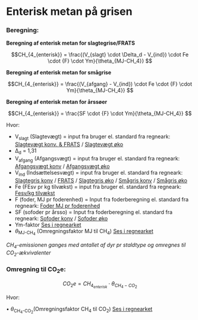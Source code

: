 # **Enterisk metan på grisen**

### **Beregning:**

**Beregning af enterisk metan for slagtegrise/FRATS** 

$$CH_{4_{enterisk}} = \frac{(V_{slagt} \cdot \Delta_d - V_{ind}) \cdot Fe \cdot {F} \cdot Ym}{\theta_{MJ-CH_4}} $$

**Beregning af enterisk metan for smågrise** 

$$CH_{4_{enterisk}} = \frac{(V_{afgang} - V_{ind}) \cdot Fe \cdot {F} \cdot Ym}{\theta_{MJ-CH_4}} $$

**Beregning af enterisk metan for årssøer** 

$$CH_{4_{enterisk}} = \frac{SF \cdot {F} \cdot Ym}{\theta_{MJ-CH_4}} $$

Hvor: 

* V<sub>slagt</sub> (Slagtevægt) = input fra bruger el. standard fra regneark: [Slagtevægt konv. & FRATS](https://seges.sharepoint.com/:x:/r/sites/SAFprojeketet/_layouts/15/Doc.aspx?sourcedoc=%7B55DC573E-DF3A-4BB4-BA90-49438C005785%7D&file=Formler%20til%20PORK%202.0%20med%20foderberegner.xlsx&activeCell=%27Konv.-Inddata%27!B105&action=embedview) / [Slagtevægt øko](https://seges.sharepoint.com/:x:/r/sites/SAFprojeketet/_layouts/15/Doc.aspx?sourcedoc=%7B55DC573E-DF3A-4BB4-BA90-49438C005785%7D&file=Formler%20til%20PORK%202.0%20med%20foderberegner.xlsx&activeCell=%27%C3%98ko.-Inddata%27!B42&action=embedview)
* Δ<sub>d</sub> = 1,31
* V<sub>afgang</sub> (Afgangsvægt) = input fra bruger el. standard fra regneark: [Afgangsvægt konv](https://seges.sharepoint.com/:x:/r/sites/SAFprojeketet/_layouts/15/Doc.aspx?sourcedoc=%7B55DC573E-DF3A-4BB4-BA90-49438C005785%7D&file=Formler%20til%20PORK%202.0%20med%20foderberegner.xlsx&activeCell=%27Konv.-Inddata%27!B67&action=embedview) / [Afgangsvægt øko](https://seges.sharepoint.com/:x:/r/sites/SAFprojeketet/_layouts/15/Doc.aspx?sourcedoc=%7B55DC573E-DF3A-4BB4-BA90-49438C005785%7D&file=Formler%20til%20PORK%202.0%20med%20foderberegner.xlsx&activeCell=%27%C3%98ko.-Inddata%27!B28&action=embedview)
* V<sub>ind</sub> (Indsættelsesvægt) = input fra bruger el. standard fra regneark: [Slagtegris konv](https://seges.sharepoint.com/:x:/r/sites/SAFprojeketet/_layouts/15/Doc.aspx?sourcedoc=%7B55DC573E-DF3A-4BB4-BA90-49438C005785%7D&file=Formler%20til%20PORK%202.0%20med%20foderberegner.xlsx&activeCell=%27Konv.-Inddata%27!B104&action=embedview) / [FRATS](https://seges.sharepoint.com/:x:/r/sites/SAFprojeketet/_layouts/15/Doc.aspx?sourcedoc=%7B55DC573E-DF3A-4BB4-BA90-49438C005785%7D&file=Formler%20til%20PORK%202.0%20med%20foderberegner.xlsx&activeCell=%27Konv.-Inddata%27!A140&action=embedview) / [Slagtegris øko](https://seges.sharepoint.com/:x:/r/sites/SAFprojeketet/_layouts/15/Doc.aspx?sourcedoc=%7B55DC573E-DF3A-4BB4-BA90-49438C005785%7D&file=Formler%20til%20PORK%202.0%20med%20foderberegner.xlsx&activeCell=%27%C3%98ko.-Inddata%27!B41&action=embedview) / [Smågris konv](https://seges.sharepoint.com/:x:/r/sites/SAFprojeketet/_layouts/15/Doc.aspx?sourcedoc=%7B55DC573E-DF3A-4BB4-BA90-49438C005785%7D&file=Formler%20til%20PORK%202.0%20med%20foderberegner.xlsx&activeCell=%27Konv.-Inddata%27!B66&action=embedview) / [Smågris øko](https://seges.sharepoint.com/:x:/r/sites/SAFprojeketet/_layouts/15/Doc.aspx?sourcedoc=%7B55DC573E-DF3A-4BB4-BA90-49438C005785%7D&file=Formler%20til%20PORK%202.0%20med%20foderberegner.xlsx&activeCell=%27%C3%98ko.-Inddata%27!B27&action=embedview)
* Fe (FEsv pr kg tilvækst) = input fra bruger el. standard fra regneark: [Fesv/kg tilvækst](https://seges.sharepoint.com/:x:/r/sites/SAFprojeketet/_layouts/15/Doc.aspx?sourcedoc=%7B55DC573E-DF3A-4BB4-BA90-49438C005785%7D&file=Formler%20til%20PORK%202.0%20med%20foderberegner.xlsx&activeCell=%27Enterisk%20metan%2Bsoallokering%27!C14&action=embedview)
* F (foder, MJ pr foderenhed) = Input fra foderberegning el. standard fra regneark: [Foder MJ pr foderenhed](https://seges.sharepoint.com/:x:/r/sites/SAFprojeketet/_layouts/15/Doc.aspx?sourcedoc=%7B55DC573E-DF3A-4BB4-BA90-49438C005785%7D&file=Formler%20til%20PORK%202.0%20med%20foderberegner.xlsx&activeCell=%27Enterisk%20metan%2Bsoallokering%27!C7&action=embedview)
* SF (sofoder pr årsso) = Input fra foderberegning el. standard fra regneark: [Sofoder konv](https://seges.sharepoint.com/:x:/r/sites/SAFprojeketet/_layouts/15/Doc.aspx?sourcedoc=%7B55DC573E-DF3A-4BB4-BA90-49438C005785%7D&file=Formler%20til%20PORK%202.0%20med%20foderberegner.xlsx&activeCell=%27Konv.-Inddata%27!B13&action=embedview) / [Sofoder øko](https://seges.sharepoint.com/:x:/r/sites/SAFprojeketet/_layouts/15/Doc.aspx?sourcedoc=%7B55DC573E-DF3A-4BB4-BA90-49438C005785%7D&file=Formler%20til%20PORK%202.0%20med%20foderberegner.xlsx&activeCell=%27%C3%98ko.-Inddata%27!B13&action=embedview)
* Ym-faktor [Ses i regnearket](https://seges.sharepoint.com/:x:/r/sites/SAFprojeketet/_layouts/15/Doc.aspx?sourcedoc=%7B55DC573E-DF3A-4BB4-BA90-49438C005785%7D&file=Formler%20til%20PORK%202.0%20med%20foderberegner.xlsx&activeCell=%27Enterisk%20metan%2Bsoallokering%27!C5&action=embedview)
* $\theta$<sub>MJ-CH<sub>4</sub></sub>   (Omregningsfaktor MJ til CH<sub>4</sub>) [Ses i regnearket](https://seges.sharepoint.com/:x:/r/sites/SAFprojeketet/_layouts/15/Doc.aspx?sourcedoc=%7B55DC573E-DF3A-4BB4-BA90-49438C005785%7D&file=Formler%20til%20PORK%202.0%20med%20foderberegner.xlsx&activeCell=%27Enterisk%20metan%2Bsoallokering%27!C6&action=embedview)



*CH<sub>4</sub>-emissionen ganges med antallet af dyr pr staldtype og omregnes til CO<sub>2</sub>-ækvivalenter*
### **Omregning til CO<sub>2</sub>e:**

$$CO_2e = CH_{4_{enterisk}} \cdot \theta_{CH_4-CO_2} $$

Hvor: 

•	$\theta$<sub>CH<sub>4</sub>-CO<sub>2</sub></sub>(Omregningsfaktor CH<sub>4</sub> til CO<sub>2</sub>) [Ses i regnearket](https://seges.sharepoint.com/:x:/r/sites/SAFprojeketet/_layouts/15/Doc.aspx?sourcedoc=%7B55DC573E-DF3A-4BB4-BA90-49438C005785%7D&file=Formler%20til%20PORK%202.0%20med%20foderberegner.xlsx&activeCell=%27Enterisk%20metan%2Bsoallokering%27!C3&action=embedview)